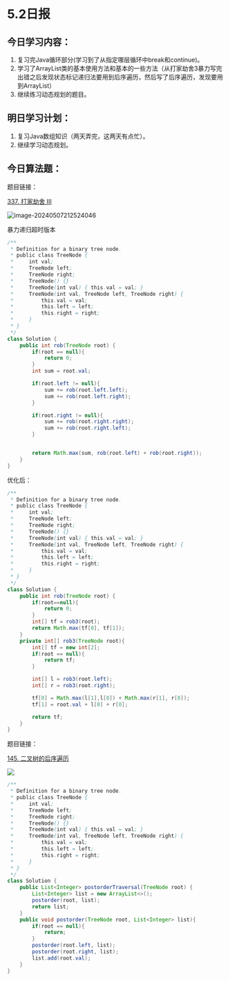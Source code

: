 # 5.2日报

## 今日学习内容：

1. 复习完Java循环部分(学习到了从指定哪层循环中break和continue)。
2. 学习了ArrayList类的基本使用方法和基本的一些方法（从打家劫舍3暴力写完出错之后发现状态标记递归法要用到后序遍历，然后写了后序遍历，发现要用到ArrayList）
3. 继续练习动态规划的题目。

## 明日学习计划：

1. 复习Java数组知识（两天弄完，这两天有点忙）。
2. 继续学习动态规划。

## 今日算法题：

题目链接：

[337. 打家劫舍 III](https://leetcode.cn/problems/house-robber-iii/)

![image-20240507212524046](https://gitee.com/liu-bingduo/pic-bed/raw/master/img/image-20240507212524046.png)

暴力递归超时版本

```java
/**
 * Definition for a binary tree node.
 * public class TreeNode {
 *     int val;
 *     TreeNode left;
 *     TreeNode right;
 *     TreeNode() {}
 *     TreeNode(int val) { this.val = val; }
 *     TreeNode(int val, TreeNode left, TreeNode right) {
 *         this.val = val;
 *         this.left = left;
 *         this.right = right;
 *     }
 * }
 */
class Solution {
    public int rob(TreeNode root) {
        if(root == null){
            return 0;
        }
        int sum = root.val;

        if(root.left != null){
            sum += rob(root.left.left);
            sum += rob(root.left.right);
        }

        if(root.right != null){
            sum += rob(root.right.right);
            sum += rob(root.right.left);
        }


        return Math.max(sum, rob(root.left) + rob(root.right));
    }
}
```

优化后：

```Java
/**
 * Definition for a binary tree node.
 * public class TreeNode {
 *     int val;
 *     TreeNode left;
 *     TreeNode right;
 *     TreeNode() {}
 *     TreeNode(int val) { this.val = val; }
 *     TreeNode(int val, TreeNode left, TreeNode right) {
 *         this.val = val;
 *         this.left = left;
 *         this.right = right;
 *     }
 * }
 */
class Solution {
    public int rob(TreeNode root) {
        if(root==null){
            return 0;
        }
        int[] tf = rob3(root);
        return Math.max(tf[0], tf[1]);
    }
    private int[] rob3(TreeNode root){
        int[] tf = new int[2];
        if(root == null){
            return tf;
        }

        int[] l = rob3(root.left);
        int[] r = rob3(root.right);

        tf[0] = Math.max(l[1],l[0]) + Math.max(r[1], r[0]);
        tf[1] = root.val + l[0] + r[0];

        return tf;
    }
}
```

题目链接：

[145. 二叉树的后序遍历](https://leetcode.cn/problems/binary-tree-postorder-traversal/)

![](https://gitee.com/liu-bingduo/pic-bed/raw/master/img/image-20240507212703084.png)

```java
/**
 * Definition for a binary tree node.
 * public class TreeNode {
 *     int val;
 *     TreeNode left;
 *     TreeNode right;
 *     TreeNode() {}
 *     TreeNode(int val) { this.val = val; }
 *     TreeNode(int val, TreeNode left, TreeNode right) {
 *         this.val = val;
 *         this.left = left;
 *         this.right = right;
 *     }
 * }
 */
class Solution {
    public List<Integer> postorderTraversal(TreeNode root) {
        List<Integer> list = new ArrayList<>();
        postorder(root, list);
        return list;
    }
    public void postorder(TreeNode root, List<Integer> list){
        if(root == null){
            return;
        }
        postorder(root.left, list);
        postorder(root.right, list);
        list.add(root.val);
    }
}
```

